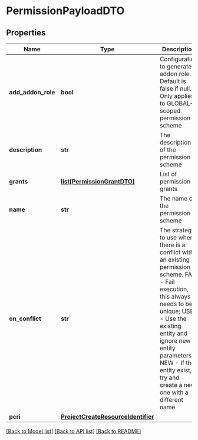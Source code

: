 # PermissionPayloadDTO

## Properties
Name | Type | Description | Notes
------------ | ------------- | ------------- | -------------
**add_addon_role** | **bool** | Configuration to generate addon role. Default is false if null. Only applies to GLOBAL-scoped permission scheme | [optional] 
**description** | **str** | The description of the permission scheme | [optional] 
**grants** | [**list[PermissionGrantDTO]**](PermissionGrantDTO.md) | List of permission grants | [optional] 
**name** | **str** | The name of the permission scheme | [optional] 
**on_conflict** | **str** | The strategy to use when there is a conflict with an existing permission scheme. FAIL - Fail execution, this always needs to be unique; USE - Use the existing entity and ignore new entity parameters; NEW - If the entity exist, try and create a new one with a different name | [optional] [default to 'FAIL']
**pcri** | [**ProjectCreateResourceIdentifier**](ProjectCreateResourceIdentifier.md) |  | [optional] 

[[Back to Model list]](../README.md#documentation-for-models) [[Back to API list]](../README.md#documentation-for-api-endpoints) [[Back to README]](../README.md)

